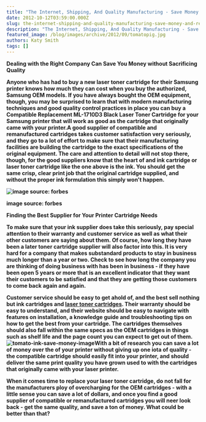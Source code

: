 ```yaml
---
title: "The Internet, Shipping, And Quality Manufacturing - Save Money and Retain Quality"
date: 2012-10-12T03:59:00.000Z
slug: the-internet-shipping-and-quality-manufacturing-save-money-and-retain-quality
description: "The Internet, Shipping, And Quality Manufacturing - Save Money and Retain Quality"
featured_image: /blog/images/archive/2012/09/tomatopig.jpg
authors: Katy Smith
tags: []
---
```


  
**Dealing with the Right Company Can Save You Money without Sacrificing Quality** 

**Anyone who has had to buy a new laser toner cartridge for their Samsung printer knows how much they can cost when you buy the authorized, Samsung OEM models. If you have always bought the OEM equipment, though, you may be surprised to learn that with modern manufacturing techniques and good quality control practices in place you can buy a Compatible Replacement ML-1710D3 Black Laser Toner Cartridge for your Samsung printer that will work as good as the cartridge that originally came with your printer.A good supplier of compatible and remanufactured cartridges takes customer satisfaction very seriously, and they go to a lot of effort to make sure that their manufacturing facilities are building the cartridge to the exact specifications of the original equipment. The care and attention to detail will not stop there, though, for the good suppliers know that the heart of and ink cartridge or laser toner cartridge like the one above is the ink. You should get the same crisp, clear print job that the original cartridge supplied, and without the proper ink formulation this simply won't happen.**

**![image source: forbes](/blog/images/archive/2012/10/customer-service-forbes-632x449.jpg)**

**image source: forbes**

  
**Finding the Best Supplier for Your Printer Cartridge Needs**

**To make sure that your ink supplier does take this seriously, pay special attention to their warranty and customer service as well as what their other customers are saying about them. Of course, how long they have been a later toner cartridge supplier will also factor into this. It is very hard for a company that makes substandard products to stay in business much longer than a year or two. Check to see how long the company you are thinking of doing business with has been in business - if they have been open 5 years or more that is an excellent indicator that they want their customers to be satisfied and that they are getting those customers to come back again and again.**

**Customer service should be easy to get ahold of, and the best sell nothing but ink cartridges and [laser toner cartridges](https://www.tomatoink.com/). Their warranty should be easy to understand, and their website should be easy to navigate with features on installation, a knowledge guide and troubleshooting tips on how to get the best from your cartridge. The cartridges themselves should also fall within the same specs as the OEM cartridges in things such as shelf life and the page count you can expect to get out of them.** 
**![tomato-ink-save-money-image](/blog/images/archive/2013/10/tomato-ink-save-money-image-300x215.jpg)With a bit of research you can save a lot of money over the of your printer without giving up one iota of quality - the compatible cartridge should easily fit into your printer, and should deliver the same print quality you have grown used to with the cartridges that originally came with your laser printer.**

**When it comes time to replace your laser toner cartridge, do not fall for the manufacturers ploy of overcharging for the OEM cartridges - with a little sense you can save a lot of dollars, and once you find a good supplier of compatible or remanufactured cartridges you will neer look back - get the same quality, and save a ton of money. What could be better than that?**